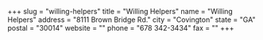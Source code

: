 +++
slug = "willing-helpers"
title = "Willing Helpers"
name = "Willing Helpers"
address = "8111 Brown Bridge Rd."
city = "Covington"
state = "GA"
postal = "30014"
website = ""
phone = "678 342-3434"
fax = ""
+++
